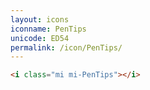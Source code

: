 ```yaml
---
layout: icons
iconname: PenTips
unicode: ED54
permalink: /icon/PenTips/
---
```


``` html
<i class="mi mi-PenTips"></i>
```
